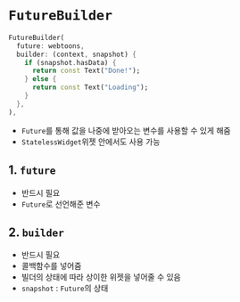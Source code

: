 # `FutureBuilder`
```dart
FutureBuilder(
  future: webtoons,
  builder: (context, snapshot) {
    if (snapshot.hasData) {
      return const Text("Done!");
    } else {
      return const Text("Loading");
    }
  },
),
```
- `Future`를 통해 값을 나중에 받아오는 변수를 사용할 수 있게 해줌
- `StatelessWidget`위젯 안에서도 사용 가능

## 1. `future`
- 반드시 필요
- `Future`로 선언해준 변수

## 2. `builder`
- 반드시 필요
- 콜백함수를 넣어줌
- 빌더의 상태에 따라 상이한 위젯을 넣어줄 수 있음
- `snapshot` : `Future`의 상태